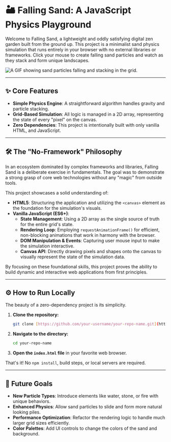 # 🏜️ Falling Sand: A JavaScript Physics Playground

Welcome to Falling Sand, a lightweight and oddly satisfying digital zen garden built from the ground up. This project is a minimalist sand physics simulation that runs entirely in your browser with no external libraries or frameworks. Click your mouse to create falling sand particles and watch as they stack and form unique landscapes.

![A GIF showing sand particles falling and stacking in the grid.](./sand-demo.gif)

---

## ✨ Core Features

* **Simple Physics Engine**: A straightforward algorithm handles gravity and particle stacking.
* **Grid-Based Simulation**: All logic is managed in a 2D array, representing the state of every "pixel" on the canvas.
* **Zero Dependencies**: This project is intentionally built with only vanilla HTML, and JavaScript.

---

## 🛠️ The "No-Framework" Philosophy

In an ecosystem dominated by complex frameworks and libraries, Falling Sand is a deliberate exercise in fundamentals. The goal was to demonstrate a strong grasp of core web technologies without any "magic" from outside tools.

This project showcases a solid understanding of:

* **HTML5**: Structuring the application and utilizing the `<canvas>` element as the foundation for the simulation's visuals.
* **Vanilla JavaScript (ES6+)**:
    * **State Management**: Using a 2D array as the single source of truth for the entire grid's state.
    * **Rendering Loop**: Employing `requestAnimationFrame()` for efficient, non-blocking animations that work in harmony with the browser.
    * **DOM Manipulation & Events**: Capturing user mouse input to make the simulation interactive.
    * **Canvas API**: Directly drawing pixels and shapes onto the canvas to visually represent the state of the simulation data.

By focusing on these foundational skills, this project proves the ability to build dynamic and interactive web applications from first principles.

---

## ⚙️ How to Run Locally

The beauty of a zero-dependency project is its simplicity.

1.  **Clone the repository:**
    ```bash
    git clone [https://github.com/your-username/your-repo-name.git](https://github.com/your-username/your-repo-name.git)
    ```
2.  **Navigate to the directory:**
    ```bash
    cd your-repo-name
    ```
3.  **Open the `index.html` file** in your favorite web browser.

That's it! No `npm install`, build steps, or local servers are required.

---

## 🔮 Future Goals

* **New Particle Types**: Introduce elements like water, stone, or fire with unique behaviors.
* **Enhanced Physics**: Allow sand particles to slide and form more natural looking piles.
* **Performance Optimization**: Refactor the rendering logic to handle much larger grid sizes efficiently.
* **Color Palettes**: Add UI controls to change the colors of the sand and background.
